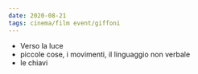 ```yaml
---
date: 2020-08-21
tags: cinema/film event/giffoni
---
```

- Verso la luce
- piccole cose, i movimenti, il linguaggio non verbale
- le chiavi